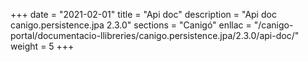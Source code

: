 +++
date        = "2021-02-01"
title       = "Api doc"
description = "Api doc canigo.persistence.jpa 2.3.0"
sections    = "Canigó"
enllac		= "/canigo-portal/documentacio-llibreries/canigo.persistence.jpa/2.3.0/api-doc/"
weight		= 5
+++
